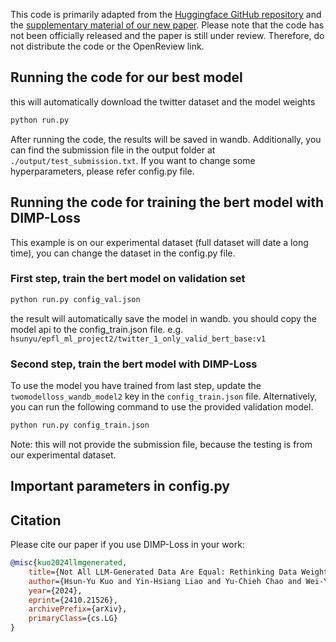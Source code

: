 This code is primarily adapted from the [Huggingface GitHub repository](https://github.com/huggingface/transformers/tree/main/examples/pytorch/text-classification) and the [supplementary material of our new paper](https://openreview.net/forum?id=oI5tZaWkF9). Please note that the code has not been officially released and the paper is still under review. Therefore, do not distribute the code or the OpenReview link.

## Running the code for our best model
this will automatically download the twitter dataset and the model weights
```bash
python run.py
```
After running the code, the results will be saved in wandb. Additionally, you can find the submission file in the output folder at `./output/test_submission.txt`.
If you want to change some hyperparameters, please refer config.py file.

## Running the code for training the bert model with DIMP-Loss
This example is on our experimental dataset (full dataset will date a long time), you can change the dataset in the config.py file.

### First step, train the bert model on validation set
```bash
python run.py config_val.json
```
the result will automatically save the model in wandb. you should copy the model api to the config_train.json file. e.g. `hsunyu/epfl_ml_project2/twitter_1_only_valid_bert_base:v1`

### Second step, train the bert model with DIMP-Loss
To use the model you have trained from last step, update the `twomodelloss_wandb_model2` key in the `config_train.json` file. Alternatively, you can run the following command to use the provided validation model.
```bash
python run.py config_train.json
```
Note: this will not provide the submission file, because the testing is from our experimental dataset.

## Important parameters in config.py

## Citation
Please cite our paper if you use DIMP-Loss in your work:
```bibtex
@misc{kuo2024llmgenerated,
    title={Not All LLM-Generated Data Are Equal: Rethinking Data Weighting in Text Classification},
    author={Hsun-Yu Kuo and Yin-Hsiang Liao and Yu-Chieh Chao and Wei-Yun Ma and Pu-Jen Cheng},
    year={2024},
    eprint={2410.21526},
    archivePrefix={arXiv},
    primaryClass={cs.LG}
}
```
